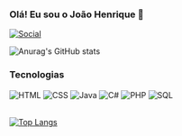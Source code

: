 ### Olá! Eu sou o João Henrique 🫡

[![Social](https://img.shields.io/badge/LinkedIn-0077B5?style=for-the-badge&logo=linkedin&logoColor=white)](www.linkedin.com/in/joão-henrique-marques-gabriel-04b91a239)

![Anurag's GitHub stats](https://github-readme-stats.vercel.app/api?username=joaoh11x&show_icons=true&theme=dracula)

### Tecnologias
<div style="display: inline_block;">
  <img align="center" alt="HTML" src="https://img.shields.io/badge/HTML-239120?style=for-the-badge&logo=html5&logoColor=white"/>
  <img align="center" alt="CSS" src="https://img.shields.io/badge/CSS-239120?&style=for-the-badge&logo=css3&logoColor=white"/>
  <img align="center" alt="Java" src="https://img.shields.io/badge/Java-ED8B00?style=for-the-badge&logo=openjdk&logoColor=white"/>
  <img align="center" alt="C#" src="https://img.shields.io/badge/C%23-239120?style=for-the-badge&logo=c-sharp&logoColor=white"/>
  <img align="center" alt="PHP" src="https://img.shields.io/badge/PHP-777BB4?style=for-the-badge&logo=php&logoColor=white"/>
  <img align="center" alt="SQL" src="https://img.shields.io/badge/MySQL-00000F?style=for-the-badge&logo=mysql&logoColor=white"/>
</div><br/>

[![Top Langs](https://github-readme-stats.vercel.app/api/top-langs/?username=joaoh11x)](https://github.com/anuraghazra/github-readme-stats)
